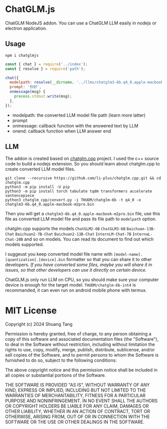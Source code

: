 # ChatGLM.js

ChatGLM NodeJS addon.
You can use a ChatGLM LLM easily in nodejs or electron application.

## Usage

```
npm i chatglmjs
```

```js
const { chat } = require('../index');
const { resolve } = require('path');

chat({
  modelpath: resolve(__dirname, '../llms/chatglm3-6b.q4_0.apple-macbook-m2pro.bin'),
  prompt: '你好',
  onmessage(msg) {
    process.stdout.write(msg);
  },
});
```

- modelpath: the converted LLM model file path (learn more latter)
- prompt
- onmessage: callback function with the answered text by LLM
- onend: callback function when LLM answer end

## LLM

The addon is created based on [chatglm.cpp](https://github.com/li-plus/chatglm.cpp) project. I used the c++ source code to build a nodejs extension. So you should learn about chatglm.cpp to create converted LLM model files.

```
git clone --recursive https://github.com/li-plus/chatglm.cpp.git && cd chatglm.cpp
python3 -m pip install -U pip
python3 -m pip install torch tabulate tqdm transformers accelerate sentencepiece
python3 chatglm_cpp/convert.py -i THUDM/chatglm-6b -t q4_0 -o chatglm3-6b.q4_0.apple-macbook-m2pro.bin
```

Then you will get a `chatglm3-6b.q4_0.apple-macbook-m2pro.bin` file, use this file as converted LLM model file and pass its file path to `modelpath` option.

chatglm.cpp supports the models `ChatGLM2-6B` `ChatGLM3-6B` `Baichuan-13B-Chat` `Baichuan2-7B-Chat` `Baichuan2-13B-Chat` `InternLM-Chat-7B` `InternaL-Chat-20B` and so on models. You can read its document to find out which models supported.

I suggeust you keep converted model file name with `[model-name].[quantization].[device].bin` formatter so that you can share it to other developers. *If you have converted some files, maybe you will share it in issues, so that other developers can use it directly on certain device.*

ChatGLM.js only run LLM on CPU, so you should make sure your computer device is enough for the target model. `THUDM/chatglm-6b-int4` is recommanded, it can even run on android mobile phone with termux.

# MIT License

Copyright (c) 2024 Shuang Tang

Permission is hereby granted, free of charge, to any person obtaining a copy
of this software and associated documentation files (the "Software"), to deal
in the Software without restriction, including without limitation the rights
to use, copy, modify, merge, publish, distribute, sublicense, and/or sell
copies of the Software, and to permit persons to whom the Software is
furnished to do so, subject to the following conditions:

The above copyright notice and this permission notice shall be included in all
copies or substantial portions of the Software.

THE SOFTWARE IS PROVIDED "AS IS", WITHOUT WARRANTY OF ANY KIND, EXPRESS OR
IMPLIED, INCLUDING BUT NOT LIMITED TO THE WARRANTIES OF MERCHANTABILITY,
FITNESS FOR A PARTICULAR PURPOSE AND NONINFRINGEMENT. IN NO EVENT SHALL THE
AUTHORS OR COPYRIGHT HOLDERS BE LIABLE FOR ANY CLAIM, DAMAGES OR OTHER
LIABILITY, WHETHER IN AN ACTION OF CONTRACT, TORT OR OTHERWISE, ARISING FROM,
OUT OF OR IN CONNECTION WITH THE SOFTWARE OR THE USE OR OTHER DEALINGS IN THE
SOFTWARE.
